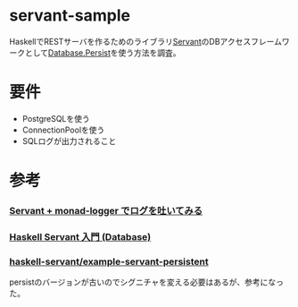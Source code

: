 # servant-sample

HaskellでRESTサーバを作るためのライブラリ[Servant](https://haskell-servant.github.io)のDBアクセスフレームワークとして[Database.Persist](https://hackage.haskell.org/package/persistent/docs/Database-Persist.html)を使う方法を調査。

# 要件
* PostgreSQLを使う
* ConnectionPoolを使う
* SQLログが出力されること

# 参考

### [Servant + monad-logger でログを吐いてみる](https://qiita.com/lotz/items/c357a41d4432942d8054)

### [Haskell Servant 入門 (Database)](https://qiita.com/algas/items/5a6e570028d95b5dac1b)

### [haskell-servant/example-servant-persistent](https://github.com/haskell-servant/example-servant-persistent)

persistのバージョンが古いのでシグニチャを変える必要はあるが、参考になった。
